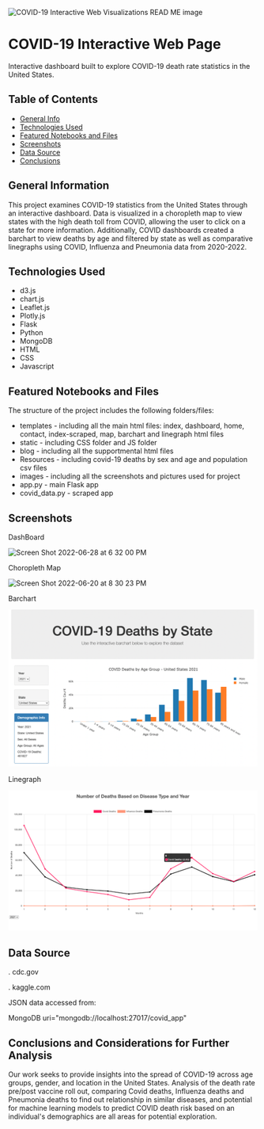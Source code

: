 ![COVID-19 Interactive Web Visualizations READ ME image](https://user-images.githubusercontent.com/93561950/174914811-9fd243e2-fadd-46a0-92c1-398e36e387b6.png)
# COVID-19 Interactive Web Page 
Interactive dashboard built to explore COVID-19 death rate statistics in the United States.


## Table of Contents
* [General Info](#general-information)
* [Technologies Used](#technologies-used)
* [Featured Notebooks and Files](#featured-notebooks-and-files)
* [Screenshots](#screenshots)
* [Data Source](#data-source)
* [Conclusions](#conclusions)


## General Information
This project examines COVID-19 statistics from the United States through an interactive dashboard. Data is visualized in a choropleth map to view states with the high death toll from COVID, allowing the user to click on a state for more information. Additionally, COVID dashboards created a barchart to view deaths by age and filtered by state as well as comparative linegraphs using COVID, Influenza and Pneumonia data from 2020-2022. 

## Technologies Used
- d3.js
- chart.js
- Leaflet.js
- Plotly.js
- Flask
- Python
- MongoDB
- HTML
- CSS
- Javascript
 
 ## Featured Notebooks and Files


The structure of the project includes the following folders/files: 

* templates - including all the main html files: index, dashboard, home, contact, index-scraped, map, barchart and linegraph html files
* static - including CSS folder and JS folder 
* blog - including all the supportmental html files
* Resources - including covid-19 deaths by sex and age and population csv files
* images - including all the screenshots and pictures used for project 
* app.py - main Flask app
* covid_data.py -  scraped app

 
## Screenshots

DashBoard

![Screen Shot 2022-06-28 at 6 32 00 PM](https://user-images.githubusercontent.com/93561950/176321477-f08fa176-513a-4645-a702-8a6bbccc80f1.png)


Choropleth Map 

![Screen Shot 2022-06-20 at 8 30 23 PM](https://user-images.githubusercontent.com/93561950/174915529-52528684-5669-4bf9-97db-8d84429ed2ba.png)


Barchart

![barchart](images/barchart.png)


Linegraph

![linegraph.png](images/linegraph.png)


## Data Source


. cdc.gov

. kaggle.com

JSON data accessed from:

MongoDB uri="mongodb://localhost:27017/covid_app"


## Conclusions and Considerations for Further Analysis
Our work seeks to provide insights into the spread of COVID-19 across age groups, gender, and location in the United States. Analysis of the death rate pre/post vaccine roll out, comparing Covid deaths, Influenza deaths and Pneumonia deaths to find out relationship in similar diseases, and potential for machine learning models to predict COVID death risk based on an individual's demographics are all areas for potential exploration.
